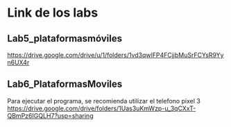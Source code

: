 # Link de los labs

## Lab5_plataformasmóviles
https://drive.google.com/drive/u/1/folders/1vd3qwlFP4FCjjbMuSrFCYsR9Yyn6UX4r

## Lab6_PlataformasMoviles
Para ejecutar el programa, se recomienda utilizar el telefono pixel 3
https://drive.google.com/drive/folders/1Uas3uKmWzp-u_3qCXxT-QBmPz6IGQLH7?usp=sharing
